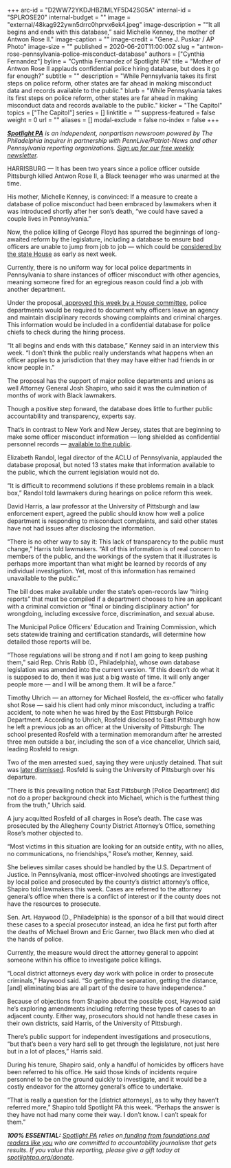 +++
arc-id = "D2WW72YKDJHBZIMLYF5D42SG5A"
internal-id = "SPLROSE20"
internal-budget = ""
image = "external/48kag922ywn5drrc0hprvx6ek4.jpeg"
image-description = "“It all begins and ends with this database,” said Michelle Kenney, the mother of Antwon Rose II."
image-caption = ""
image-credit = "Gene J. Puskar / AP Photo"
image-size = ""
published = 2020-06-20T11:00:00Z
slug = "antwon-rose-pennsylvania-police-misconduct-database"
authors = ["Cynthia Fernandez"]
byline = "Cynthia Fernandez of Spotlight PA"
title = "Mother of Antwon Rose II applauds confidential police hiring database, but does it go far enough?"
subtitle = ""
description = "While Pennsylvania takes its first steps on police reform, other states are far ahead in making misconduct data and records available to the public."
blurb = "While Pennsylvania takes its first steps on police reform, other states are far ahead in making misconduct data and records available to the public."
kicker = "The Capitol"
topics = ["The Capitol"]
series = []
linktitle = ""
suppress-featured = false
weight = 0
url = ""
aliases = []
modal-exclude = false
no-index = false
+++

<a href="https://lesspage.com/"><i><b>Spotlight PA</b></i></a><i> is an independent, nonpartisan newsroom powered by The Philadelphia Inquirer in partnership with PennLive/Patriot-News and other Pennsylvania reporting organizations. </i><a href="https://lesspage.com/newsletters"><i>Sign up for our free weekly newsletter</i></a><i>.</i>

HARRISBURG — It has been two years since a police officer outside Pittsburgh killed Antwon Rose II, a Black teenager who was unarmed at the time.

His mother, Michelle Kenney, is convinced: If a measure to create a database of police misconduct had been embraced by lawmakers when it was introduced shortly after her son’s death, “we could have saved a couple lives in Pennsylvania.”

Now, the police killing of George Floyd has spurred the beginnings of long-awaited reform by the legislature, including a database to ensure bad officers are unable to jump from job to job — which could be <a href="https://lesspage.com/news/2020/06/pennsylvania-police-misconduct-database-george-floyd/" target=_blank>considered by the state House</a> as early as next week.

Currently, there is no uniform way for local police departments in Pennsylvania to share instances of officer misconduct with other agencies, meaning someone fired for an egregious reason could find a job with another department.

Under the proposal,<a href="https://lesspage.com/news/2020/06/pennsylvania-police-misconduct-database-george-floyd/"> approved this week by a House committee</a>, police departments would be required to document why officers leave an agency and maintain disciplinary records showing complaints and criminal charges. This information would be included in a confidential database for police chiefs to check during the hiring process.

“It all begins and ends with this database,” Kenney said in an interview this week. “I don’t think the public really understands what happens when an officer applies to a jurisdiction that they may have either had friends in or know people in.”

<script src="https://lesspage.com/embed.js" async></script><div data-spl-embed-version="1" data-spl-src="https://lesspage.com/embeds/donate/"></div>

The proposal has the support of major police departments and unions as well Attorney General Josh Shapiro, who said it was the culmination of months of work with Black lawmakers.

Though a positive step forward, the database does little to further public accountability and transparency, experts say.

That’s in contrast to New York and New Jersey, states that are beginning to make some officer misconduct information — long shielded as confidential personnel records — <a href="https://lesspage.com/news/2020/06/pennsylvania-police-misconduct-database-george-floyd/">available to the public</a>.

Elizabeth Randol, legal director of the ACLU of Pennsylvania, applauded the database proposal, but noted 13 states make that information available to the public, which the current legislation would not do.

“It is difficult to recommend solutions if these problems remain in a black box,” Randol told lawmakers during hearings on police reform this week.

David Harris, a law professor at the University of Pittsburgh and law enforcement expert, agreed the public should know how well a police department is responding to misconduct complaints, and said other states have not had issues after disclosing the information.

“There is no other way to say it: This lack of transparency to the public must change,” Harris told lawmakers. “All of this information is of real concern to members of the public, and the workings of the system that it illustrates is perhaps more important than what might be learned by records of any individual investigation. Yet, most of this information has remained unavailable to the public.”

The bill does make available under the state’s open-records law “hiring reports” that must be compiled if a department chooses to hire an applicant with a criminal conviction or “final or binding disciplinary action” for wrongdoing, including excessive force, discrimination, and sexual abuse.

The Municipal Police Officers’ Education and Training Commission, which sets statewide training and certification standards, will determine how detailed those reports will be.

“Those regulations will be strong and if not I am going to keep pushing them,” said Rep. Chris Rabb (D., Philadelphia), whose own database legislation was amended into the current version. “If this doesn’t do what it is supposed to do, then it was just a big waste of time. It will only anger people more — and I will be among them. It will be a farce.”

Timothy Uhrich — an attorney for Michael Rosfeld, the ex-officer who fatally shot Rose — said his client had only minor misconduct, including a traffic accident, to note when he was hired by the East Pittsburgh Police Department. According to Uhrich, Rosfeld disclosed to East Pittsburgh how he left a previous job as an officer at the University of Pittsburgh: The school presented Rosfeld with a termination memorandum after he arrested three men outside a bar, including the son of a vice chancellor, Uhrich said, leading Rosfeld to resign.

Two of the men arrested sued, saying they were unjustly detained. That suit was <a href="https://www.post-gazette.com/local/city/2018/12/06/michael-rosfeld-lawsuit-east-pittsburgh-police-antwon-rose-pitt-dismissed-civil-rights/stories/201812060153">later dismissed</a>. Rosfeld is suing the University of Pittsburgh over his departure.&nbsp;

“There is this prevailing notion that East Pittsburgh [Police Department] did not do a proper background check into Michael, which is the furthest thing from the truth,” Uhrich said.&nbsp;

A jury acquitted Rosfeld of all charges in Rose’s death. The case was prosecuted by the Allegheny County District Attorney’s Office, something Rose’s mother objected to.&nbsp;

“Most victims in this situation are looking for an outside entity, with no allies, no communications, no friendships,” Rose’s mother, Kenney, said.

She believes similar cases should be handled by the U.S. Department of Justice. In Pennsylvania, most officer-involved shootings are investigated by local police and prosecuted by the county’s district attorney’s office, Shapiro told lawmakers this week. Cases are referred to the attorney general’s office when there is a conflict of interest or if the county does not have the resources to prosecute.

Sen. Art. Haywood (D., Philadelphia) is the sponsor of a bill that would direct these cases to a special prosecutor instead, an idea he first put forth after the deaths of Michael Brown and Eric Garner, two Black men who died at the hands of police.

Currently, the measure would direct the attorney general to appoint someone within his office to investigate police killings.

“Local district attorneys every day work with police in order to prosecute criminals,” Haywood said. “So getting the separation, getting the distance, [and] eliminating bias are all part of the desire to have independence.”&nbsp;&nbsp;

<script src="https://lesspage.com/embed.js" async></script><div data-spl-embed-version="1" data-spl-src="https://lesspage.com/embeds/newsletter/"></div>


Because of objections from Shapiro about the possible cost, Haywood said he’s exploring amendments including referring these types of cases to an adjacent county. Either way, prosecutors should not handle these cases in their own districts, said Harris, of the University of Pittsburgh.

There’s public support for independent investigations and prosecutions, “but that’s been a very hard sell to get through the legislature, not just here but in a lot of places,” Harris said.

During his tenure, Shapiro said, only a handful of homicides by officers have been referred to his office. He said those kinds of incidents require personnel to be on the ground quickly to investigate, and it would be a costly endeavor for the attorney general’s office to undertake.&nbsp;&nbsp;

“That is really a question for the [district attorneys], as to why they haven’t referred more,” Shapiro told Spotlight PA this week. “Perhaps the answer is they have not had many come their way. I don’t know. I can’t speak for them.” 

<i><b>100% ESSENTIAL:</b></i> <a href="https://lesspage.com/"><i>Spotlight PA</i></a><i> relies on</i><a href="https://lesspage.com/support"><i> funding from foundations and readers like you</i></a><i> who are committed to accountability journalism that gets results. If you value this reporting, please give a gift today at </i><a href="http://spotlightpa.org/donate"><i>spotlightpa.org/donate</i></a><i>.</i>

<script src="https://lesspage.com/embed.js" async></script><div data-spl-embed-version="1" data-spl-src="https://lesspage.com/embeds/tips/?tip_text=Do%20you%20have%20a%20tip%20about%20%3Cb%3Ecriminal%20justice%20or%20law%20enforcement%3C%2Fb%3E%20in%20Pennsylvania%3F%20Tell%20us%20below."></div>
